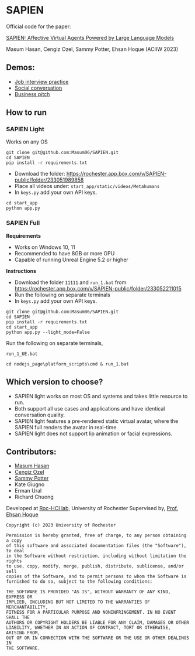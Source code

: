# SAPIEN

Official code for the paper:

[SAPIEN: Affective Virtual Agents Powered by Large Language Models](https://arxiv.org/abs/2308.03022) 

Masum Hasan, Cengiz Ozel, Sammy Potter, Ehsan Hoque (ACIIW 2023) 


## Demos:
- [Job interview practice](https://www.youtube.com/watch?v=FrV3-n9DbYc)
- [Social conversation](https://www.youtube.com/watch?v=PzWH-5MVJE4)
- [Business pitch](https://www.youtube.com/watch?v=jTgPEXVyn9g)


## How to run

### SAPIEN Light

Works on any OS

```
git clone git@github.com:Masum06/SAPIEN.git
cd SAPIEN
pip install -r requirements.txt
```

- Download the folder: https://rochester.app.box.com/v/SAPIEN-public/folder/233051989858
- Place all videos under: `start_app/static/videos/Metahumans`
- In `keys.py` add your own API keys.
  
```
cd start_app
python app.py
```

### SAPIEN Full

**Requirements**
- Works on Windows 10, 11
- Recommended to have 8GB or more GPU
- Capable of running Unreal Engine 5.2 or higher

**Instructions**
- Download the folder `11111` and `run_1.bat` from https://rochester.app.box.com/v/SAPIEN-public/folder/233052211015
- Run the following on separate terminals
- In `keys.py` add your own API keys.

```
git clone git@github.com:Masum06/SAPIEN.git
cd SAPIEN
pip install -r requirements.txt
cd start_app
python app.py --light_mode=False
```
Run the following on separate terminals,

```
run_1_UE.bat
```

```
cd nodejs_page\platform_scripts\cmd & run_1.bat
```

## Which version to choose?
- SAPIEN light works on most OS and systems and takes little resource to run.
- Both support all use cases and applications and have identical conversation quality.
- SAPIEN light features a pre-rendered static virtual avatar, where the SAPIEN full renders the avatar in real-time.
- SAPIEN light does not support lip animation or facial expressions.


## Contributors:
- [Masum Hasan](https://masumhasan.net/)
- [Cengiz Ozel](https://www.cengizozel.com/)
- [Sammy Potter](https://sammypotter.com/)
- Kate Giugno
- Erman Ural
- Richard Chuong

Developed at [Roc-HCI lab](https://roc-hci.com/), University of Rochester
Supervised by, [Prof. Ehsan Hoque](https://hoques.com/)


```
Copyright (c) 2023 University of Rochester

Permission is hereby granted, free of charge, to any person obtaining a copy
of this software and associated documentation files (the "Software"), to deal
in the Software without restriction, including without limitation the rights
to use, copy, modify, merge, publish, distribute, sublicense, and/or sell
copies of the Software, and to permit persons to whom the Software is
furnished to do so, subject to the following conditions:

THE SOFTWARE IS PROVIDED "AS IS", WITHOUT WARRANTY OF ANY KIND, EXPRESS OR
IMPLIED, INCLUDING BUT NOT LIMITED TO THE WARRANTIES OF MERCHANTABILITY,
FITNESS FOR A PARTICULAR PURPOSE AND NONINFRINGEMENT. IN NO EVENT SHALL THE
AUTHORS OR COPYRIGHT HOLDERS BE LIABLE FOR ANY CLAIM, DAMAGES OR OTHER
LIABILITY, WHETHER IN AN ACTION OF CONTRACT, TORT OR OTHERWISE, ARISING FROM,
OUT OF OR IN CONNECTION WITH THE SOFTWARE OR THE USE OR OTHER DEALINGS IN 
THE SOFTWARE.
```
